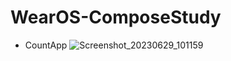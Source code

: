 # WearOS-ComposeStudy
- CountApp
![Screenshot_20230629_101159](https://github.com/evelynchang0605/WearOS-ComposeStudy/assets/137132532/bab2e702-68a6-4eaf-bb9a-f1e4fdc6de90)
